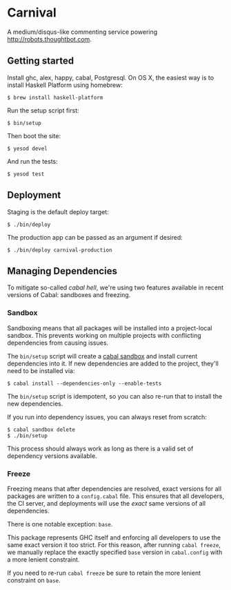 # Carnival

A medium/disqus-like commenting service powering http://robots.thoughtbot.com.

## Getting started

Install ghc, alex, happy, cabal, Postgresql. On OS X, the easiest way is to
install Haskell Platform using homebrew:

    $ brew install haskell-platform

Run the setup script first:

    $ bin/setup

Then boot the site:

    $ yesod devel

And run the tests:

    $ yesod test

## Deployment

Staging is the default deploy target:

```
$ ./bin/deploy
```

The production app can be passed as an argument if desired:

```
$ ./bin/deploy carnival-production
```

## Managing Dependencies

To mitigate so-called *cabal hell*, we're using two features available in recent
versions of Cabal: sandboxes and freezing.

### Sandbox

Sandboxing means that all packages will be installed into a project-local
sandbox. This prevents working on multiple projects with conflicting
dependencies from causing issues.

The `bin/setup` script will create a [cabal sandbox][cabal-sandbox] and install
current dependencies into it. If new dependencies are added to the project,
they'll need to be installed via:

[cabal-sandbox]: http://coldwa.st/e/blog/2013-08-20-Cabal-sandbox.html

```
$ cabal install --dependencies-only --enable-tests
```

The `bin/setup` script is idempotent, so you can also re-run that to install the
new dependencies.

If you run into dependency issues, you can always reset from scratch:

```
$ cabal sandbox delete
$ ./bin/setup
```

This process should always work as long as there is a valid set of dependency
versions available.

### Freeze

Freezing means that after dependencies are resolved, exact versions for all
packages are written to a `config.cabal` file. This ensures that all developers,
the CI server, and deployments will use the *exact* same versions of all
dependencies.

There is one notable exception: `base`.

This package represents GHC itself and enforcing all developers to use the same
exact version it too strict. For this reason, after running `cabal freeze`, we
manually replace the exactly specified `base` version in `cabal.config` with a
more lenient constraint.

If you need to re-run `cabal freeze` be sure to retain the more lenient
constraint on `base`.
